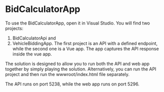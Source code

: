 # BidCalculatorApp
To use the BidCalculatorApp, open it in Visual Studio. You will find two projects: 
1. BidCalculatorApi and
2. VehicleBiddingApp.
The first project is an API with a defined endpoint, while the second one is a Vue app. The app captures the API response inside the vue app.

The solution is designed to allow you to run both the API and web app together by simply playing the solution. Alternatively, you can run the API project and then run the wwwroot/index.html file separately.

The API runs on port 5238, while the web app runs on port 5296.
